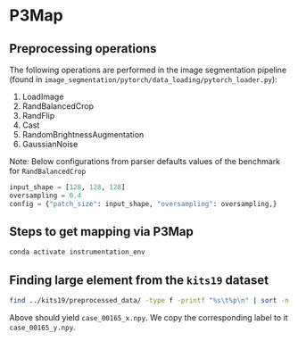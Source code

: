 # P3Map


## Preprocessing operations

The following operations are performed in the image segmentation pipeline (found in `image_segmentation/pytorch/data_loading/pytorch_loader.py`):

1. LoadImage
2. RandBalancedCrop
3. RandFlip
4. Cast
5. RandomBrightnessAugmentation
6. GaussianNoise

Note: Below configurations from parser defaults values of the benchmark for `RandBalancedCrop`

```python
input_shape = [128, 128, 128]
oversampling = 0.4
config = {"patch_size": input_shape, "oversampling": oversampling,}
```

## Steps to get mapping via P3Map

```bash
conda activate instrumentation_env
```

## Finding large element from the `kits19` dataset

```bash
find ../kits19/preprocessed_data/ -type f -printf "%s\t%p\n" | sort -n | tail -1
```

Above should yield `case_00165_x.npy`. We copy the corresponding label to it `case_00165_y.npy`.